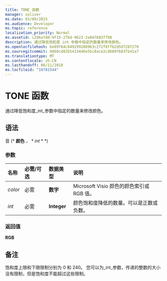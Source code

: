 ```yaml
---
title: TONE 函数
manager: soliver
ms.date: 03/09/2015
ms.audience: Developer
ms.topic: reference
localization_priority: Normal
ms.assetid: c2d6a7dd-9f15-27bd-9623-2a047683ff98
description: 通过降低饱和度 int 参数中指定的数量来修改颜色。
ms.openlocfilehash: be89764c849299288963c272f8ffb2d5d728f270
ms.sourcegitcommit: 9d60cd82b5413446e5bc8ace2cd689f683fb41a7
ms.translationtype: MT
ms.contentlocale: zh-CN
ms.lasthandoff: 06/11/2018
ms.locfileid: "19781544"
---
```

# <a name="tone-function"></a>TONE 函数

通过降低饱和度_int_参数中指定的数量来修改颜色。 
  
## <a name="syntax"></a>语法

音 (* **颜色** *，* * *int* * *) 
  
### <a name="parameters"></a>参数

|**名称**|**必需/可选**|**数据类型**|**说明**|
|:-----|:-----|:-----|:-----|
| _color_ <br/> |必需  <br/> |**数字** <br/> |Microsoft Visio 颜色的颜色索引或 RGB 值。  <br/> |
| _int_ <br/> |必需  <br/> |**Integer** <br/> |颜色饱和度降低的数量。可以是正数或负数。  <br/> |
   
### <a name="return-value"></a>返回值

 **RGB**
  
## <a name="remarks"></a>备注

饱和度上限和下限限制分别为 0 和 240。 您可以为_int_参数，传递的整数的大小没有限制，但是饱和度不能超过这些限制。 
  

